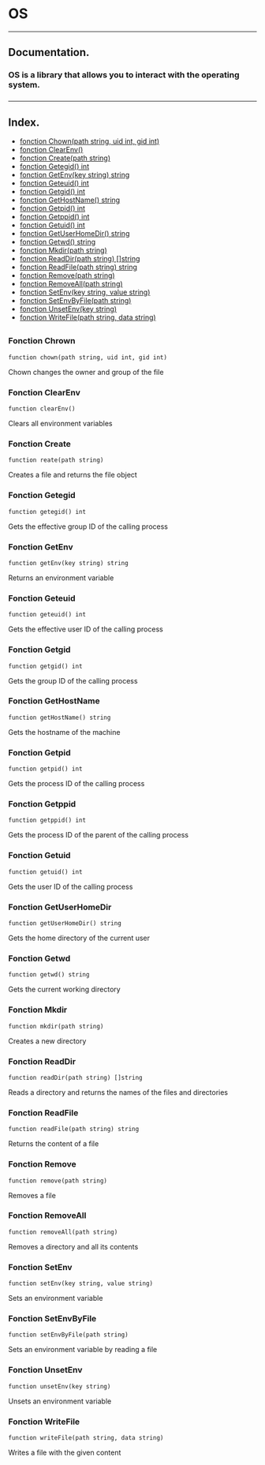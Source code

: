 # OS

***
##  Documentation.
### OS is a library that allows you to interact with the operating system.
###

***
## Index.

* [fonction Chown(path string, uid int, gid int)](#fonction-chown)
* [fonction ClearEnv()](#fonction-clearenv)
* [fonction Create(path string)](#fonction-create)
* [fonction Getegid() int](#fonction-gategid)
* [fonction GetEnv(key string) string](#fonction-getenv)
* [fonction Geteuid() int](#fonction-geteuid)
* [fonction Getgid() int](#fonction-getgid)
* [fonction GetHostName() string](#fonction-gethostname)
* [fonction Getpid() int](#fonction-getpid)
* [fonction Getppid() int](#fonction-getppid)
* [fonction Getuid() int](#fonction-getuid)
* [fonction GetUserHomeDir() string](#fonction-getuserhomedir)
* [fonction Getwd() string](#fonction-getwd)
* [fonction Mkdir(path string)](#fonction-mkdir)
* [fonction ReadDir(path string) []string](#fonction-readdir)
* [fonction ReadFile(path string) string](#fonction-readfile)
* [fonction Remove(path string)](#fonction-remove)
* [fonction RemoveAll(path string)](#fonction-removeall)
* [fonction SetEnv(key string, value string)](#fonction-setenv)
* [fonction SetEnvByFile(path string)](#fonction-setenvbyfile)
* [fonction UnsetEnv(key string)](#fonction-unsetenv)
* [fonction WriteFile(path string, data string)](#fonction-writefile)
##
### Fonction Chrown
```
function chown(path string, uid int, gid int)
```
Chown changes the owner and group of the file
### Fonction ClearEnv
```
function clearEnv()
```
Clears all environment variables
### Fonction Create
```
function reate(path string)
```
Creates a file and returns the file object
### Fonction Getegid
```
function getegid() int
```
Gets the effective group ID of the calling process
### Fonction GetEnv
```
function getEnv(key string) string
```
Returns an environment variable
### Fonction Geteuid
```
function geteuid() int
```
Gets the effective user ID of the calling process
### Fonction Getgid
```
function getgid() int
```
Gets the group ID of the calling process
### Fonction GetHostName
```
function getHostName() string
```
Gets the hostname of the machine
### Fonction Getpid
```
function getpid() int
```
Gets the process ID of the calling process
### Fonction Getppid
```
function getppid() int
```
Gets the process ID of the parent of the calling process
### Fonction Getuid
```
function getuid() int
```
Gets the user ID of the calling process
### Fonction GetUserHomeDir
```
function getUserHomeDir() string
```
Gets the home directory of the current user
### Fonction Getwd
```
function getwd() string
```
Gets the current working directory
### Fonction Mkdir
```
function mkdir(path string)
```
Creates a new directory
### Fonction ReadDir
```
function readDir(path string) []string
```
Reads a directory and returns the names of the files and directories
### Fonction ReadFile
```
function readFile(path string) string
```
Returns the content of a file
### Fonction Remove
```
function remove(path string)
```
Removes a file
### Fonction RemoveAll
```
function removeAll(path string)
```
Removes a directory and all its contents
### Fonction SetEnv
```
function setEnv(key string, value string)
```
Sets an environment variable
### Fonction SetEnvByFile
```
function setEnvByFile(path string)
```
Sets an environment variable by reading a file
### Fonction UnsetEnv
```
function unsetEnv(key string)
```
Unsets an environment variable
### Fonction WriteFile
```
function writeFile(path string, data string)
```
Writes a file with the given content
##
